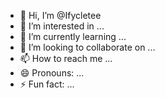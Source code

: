- 👋 Hi, I’m @Ifycletee
- 👀 I’m interested in ...
- 🌱 I’m currently learning ...
- 💞️ I’m looking to collaborate on ...
- 📫 How to reach me ...
- 😄 Pronouns: ...
- ⚡ Fun fact: ...

<!---
Ifycletee/Ifycletee is a ✨ special ✨ repository because its `README.md` (this file) appears on your GitHub profile.
You can click the Preview link to take a look at your changes.
--->
